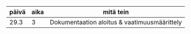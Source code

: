 | päivä | aika | mitä tein |
| --- | --- | --- |
| 29.3 | 3 | Dokumentaation aloitus & vaatimuusmäärittely  |
